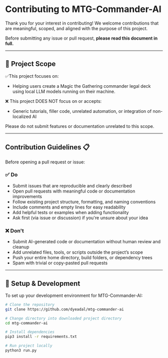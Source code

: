 # Contributing to MTG-Commander-AI

Thank you for your interest in contributing! We welcome contributions that are meaningful, scoped, and aligned with the purpose of this project.

Before submitting any issue or pull request, **please read this document in full.**

---

## 📌 Project Scope

✅This project focuses on:
- Helping users create a Magic the Gathering commander legal deck using local LLM models running on their machine.

❌ This project DOES NOT focus on or accepts:
-  Generic tutorials, filler code, unrelated automation, or integration of non-localized AI

Please do not submit features or documentation unrelated to this scope.

---

## Contribution Guidelines 📋

Before opening a pull request or issue:

### ✅ Do
- Submit issues that are reproducible and clearly described
- Open pull requests with meaningful code or documentation improvements
- Follow existing project structure, formatting, and naming conventions
- Include comments and empty lines for easy readability
- Add helpful tests or examples when adding functionality
- Ask first (via issue or discussion) if you're unsure about your idea

### ❌ Don't
- Submit AI-generated code or documentation without human review and cleanup
- Add unrelated files, tools, or scripts outside the project’s scope
- Push your entire home directory, build folders, or dependency trees
- Spam with trivial or copy-pasted pull requests

---

## 🔧 Setup & Development

To set up your development environment for MTG-Commander-AI:

```bash
# Clone the repository
git clone https://github.com/dyeadal/mtg-commander-ai

# Change directory into downloaded project directory
cd mtg-commander-ai

# Install dependencies
pip3 install -r requirements.txt

# Run project locally
python3 run.py
```